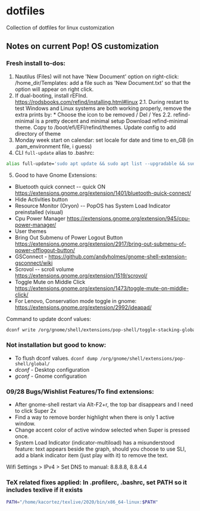 # dotfiles
Collection of dotfiles for linux customization

## Notes on current Pop! OS customization
### Fresh install to-dos:
1.  Nautilus (Files) will not have 'New Document' option on right-click: 
/home_dir/Templates: add a file such as 'New Document.txt' so that the option will appear on right click.
2. If dual-booting, install rEFInd. https://rodsbooks.com/refind/installing.html#linux 
    2.1. During restart to test Windows and Linux systems are both working properly, remove the extra prints by:
        * Choose the icon to be removed / Del / Yes 
    2.2. refind-minimal is a pretty decent and minimal setup
      Download refind-minimal theme. Copy to /boot/efi/EFI/refind/themes. Update config to add directory of theme
3. Monday week start on calendar: set locale for date and time to en_GB (in .pam_environment file, i guess)
4. CLI `full-update` alias to .bashrc: 
```bash
alias full-update='sudo apt update && sudo apt list --upgradable && sudo apt full-upgrade && sudo apt autoremove && flatpak update'
```
5. Good to have Gnome Extensions:
* Bluetooth quick connect -- quick ON https://extensions.gnome.org/extension/1401/bluetooth-quick-connect/
* Hide Activities button
* Resource Monitor (Oryon) -- PopOS has System Load Indicator preinstalled (visual)
* Cpu Power Manager https://extensions.gnome.org/extension/945/cpu-power-manager/
* User themes
* Bring Out Submenu of Power Logout Button https://extensions.gnome.org/extension/2917/bring-out-submenu-of-power-offlogout-button/
* GSConnect - https://github.com/andyholmes/gnome-shell-extension-gsconnect/wiki
* Scrovol -- scroll volume https://extensions.gnome.org/extension/1519/scrovol/
* Toggle Mute on Middle Click https://extensions.gnome.org/extension/1473/toggle-mute-on-middle-click/
* For Lenovo, Conservation mode toggle in gnome: https://extensions.gnome.org/extension/2992/ideapad/

Command to update dconf values: 
```bash
dconf write /org/gnome/shell/extensions/pop-shell/toggle-stacking-global "['<Super><Shift>s']"
```
### Not installation but good to know: 
* To flush dconf values. `dconf dump /org/gnome/shell/extensions/pop-shell/global/`
* *dconf* - Desktop configuration 
* *gconf* - Gnome configuration


### 09/28 Bugs/Wishlist Features/To find extensions: 
* After gnome-shell restart via Alt-F2+r, the top bar disappears and I need to click Super 2x 
* Find a way to remove border highlight when there is only 1 active window. 
* Change accent color of active window selected when Super is pressed once. 
* System Load Indicator (indicator-multiload) has a misunderstood feature: text appears beside the graph, should you choose to use SLI, add a blank indicator item (just play with it) to remove the text.

Wifi Settings > IPv4 > Set DNS to manual: 8.8.8.8, 8.8.4.4

### TeX related fixes applied: In .profilerc, .bashrc, set PATH so it includes texlive if it exists
```bash
PATH="/home/kacortez/texlive/2020/bin/x86_64-linux:$PATH"
```
